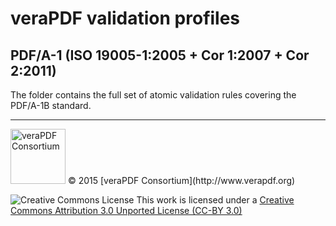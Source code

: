 # veraPDF validation profiles

## PDF/A-1 (ISO 19005-1:2005 + Cor 1:2007 + Cor 2:2011)

The folder contains the full set of atomic validation rules covering the PDF/A-1B standard. 

***

<img src="http://verapdf.openpreservation.org/wp-content/uploads/sites/3/2015/06/veraPDF-logo-200.png" width="88" alt="veraPDF Consortium"/>
© 2015 [veraPDF Consortium](http://www.verapdf.org)

![Creative Commons License](https://licensebuttons.net/l/by/3.0/88x31.png)
This work is licensed under a [Creative Commons Attribution 3.0 Unported License (CC-BY 3.0)](http://creativecommons.org/licenses/by/3.0/)
